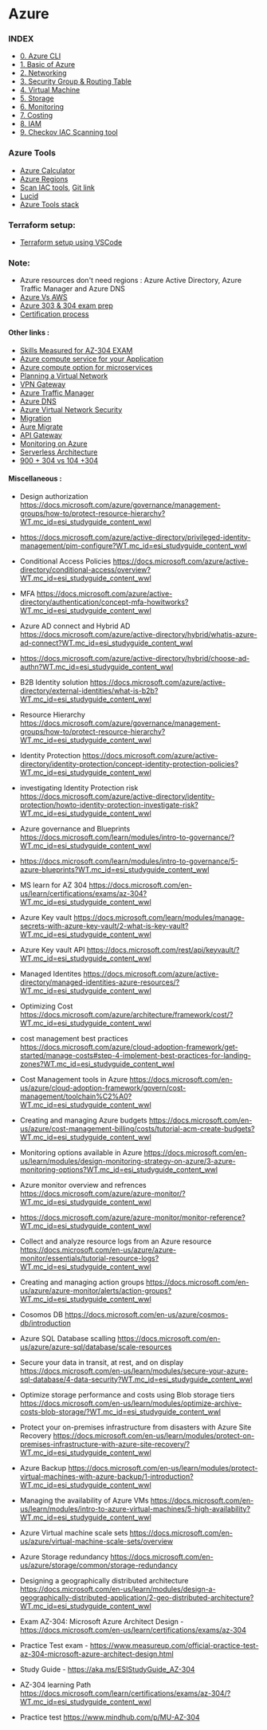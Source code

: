 # Azure
### INDEX

- [0. Azure CLI](https://github.com/vurachaitanya/Azure/blob/main/0_Azure_CLI.md)
- [1. Basic of Azure](https://github.com/vurachaitanya/Azure/blob/main/1_Azure_basic.md)
- [2. Networking](https://github.com/vurachaitanya/Azure/blob/main/2_Azure_networking.md)
- [3. Security Group & Routing Table](https://github.com/vurachaitanya/Azure/blob/main/3_Security_Group_%26_Routing_Table.md)
- [4. Virtual Machine ](https://github.com/vurachaitanya/Azure/blob/main/4_VM.md)
- [5. Storage](https://github.com/vurachaitanya/Azure/blob/main/5_storage.md)
- [6. Monitoring](https://github.com/vurachaitanya/Azure/blob/main/6_Monitoring.md)
- [7. Costing](https://github.com/vurachaitanya/Azure/blob/main/7_Costing.md)
- [8. IAM](https://github.com/vurachaitanya/Azure/blob/main/8_IAM.md)
- [9. Checkov IAC Scanning tool](https://github.com/vurachaitanya/Azure/blob/main/9_Checkov.md)

### Azure Tools
- [Azure Calculator](https://azure.microsoft.com/en-us/pricing/calculator)
- [Azure Regions](https://azure.microsoft.com/en-us/global-infrastructure/regions/)
- [Scan IAC tools](https://www.checkov.io/),  [Git link](https://github.com/bridgecrewio/checkov)
- [Lucid](https://lucid.app/lucidchart/8fd7f8ce-ddfa-405a-a46a-2551195187c8/view?page=Le_O0Vtf-_pP#)
- [Azure Tools stack](https://azurecharts.com/menu)

### Terraform setup:
- [Terraform setup using VSCode](https://docs.microsoft.com/en-us/azure/developer/terraform/configure-vs-code-extension-for-terraform)


### Note:
- Azure resources don't need regions : Azure Active Directory, Azure Traffic Manager and Azure DNS
- [Azure Vs AWS](https://docs.microsoft.com/en-us/azure/architecture/aws-professional/services)
- [Azure 303 & 304 exam prep](https://docs.microsoft.com/en-us/learn/certifications/azure-solutions-architect/?WT.mc_id=esi_studyguide_content_wwl)
- [Certification process](https://docs.microsoft.com/en-us/learn/certifications/certification-process-overview#:%7E:text=Exam%20development,Define%20the%20skill%20domain)

#### Other links :
- [Skills Measured for AZ-304 EXAM](https://query.prod.cms.rt.microsoft.com/cms/api/am/binary/RE4pCWz)
- [Azure compute service for your Application]( https://docs.microsoft.com/en-us/azure/architecture/guide/technology-choices/compute-decision-tree?WT.mc_id=esi_studyguide_content_wwl)
- [Azure compute option for microservices](https://docs.microsoft.com/azure/architecture/microservices/design/compute-options?WT.mc_id=esi_studyguide_content_wwl)
- [Planning a Virtual Network ](https://docs.microsoft.com/azure/virtual-network/virtual-network-vnet-plan-design-arm?WT.mc_id=esi_studyguide_content_wwl)
- [VPN Gateway]( https://docs.microsoft.com/learn/modules/connect-on-premises-network-with-vpn-gateway/2-connect-on-premises-networks-to-azure-using-site-to-site-vpn-gateways?WT.mc_id=esi_studyguide_content_wwl)
- [Azure Traffic Manager](https://docs.microsoft.com/azure/traffic-manager/traffic-manager-overview?WT.mc_id=esi_studyguide_content_wwl)
- [Azure DNS](https://docs.microsoft.com/en-us/azure/dns/dns-overview)
- [Azure Virtual Network Security](https://docs.microsoft.com/azure/architecture/example-scenario/gateway/firewall-application-gateway%C2%A0?WT.mc_id=esi_studyguide_content_wwl)
- [Migration](https://docs.microsoft.com/learn/modules/migrate-sql-server-relational-data/3-migration-overview?WT.mc_id=esi_studyguide_content_wwl)
- [Aure Migrate](https://docs.microsoft.com/azure/migrate/?WT.mc_id=esi_studyguide_content_wwl)
- [API Gateway](https://docs.microsoft.com/learn/modules/publish-manage-apis-with-azure-api-management/2-create-an-api-gateway?WT.mc_id=esi_studyguide_content_wwl)
- [Monitoring on Azure]( https://docs.microsoft.com/learn/modules/design-monitoring-strategy-on-azure/3-azure-monitoring-options?WT.mc_id=esi_studyguide_content_wwl)
- [Serverless Architecture](https://docs.microsoft.com/azure/architecture/reference-architectures/serverless/web-app?WT.mc_id=esi_studyguide_content_wwl)
- [900 + 304 vs 104 +304 ](https://query.prod.cms.rt.microsoft.com/cms/api/am/binary/RE4AJyF)


#### Miscellaneous :
- Design authorization https://docs.microsoft.com/azure/governance/management-groups/how-to/protect-resource-hierarchy?WT.mc_id=esi_studyguide_content_wwl

- https://docs.microsoft.com/azure/active-directory/privileged-identity-management/pim-configure?WT.mc_id=esi_studyguide_content_wwl

- Conditional Access Policies https://docs.microsoft.com/azure/active-directory/conditional-access/overview?WT.mc_id=esi_studyguide_content_wwl

-  MFA https://docs.microsoft.com/azure/active-directory/authentication/concept-mfa-howitworks?WT.mc_id=esi_studyguide_content_wwl

- Azure AD connect and Hybrid AD https://docs.microsoft.com/azure/active-directory/hybrid/whatis-azure-ad-connect?WT.mc_id=esi_studyguide_content_wwl

- https://docs.microsoft.com/azure/active-directory/hybrid/choose-ad-authn?WT.mc_id=esi_studyguide_content_wwl

- B2B Identity solution https://docs.microsoft.com/azure/active-directory/external-identities/what-is-b2b?WT.mc_id=esi_studyguide_content_wwl
- Resource Hierarchy https://docs.microsoft.com/azure/governance/management-groups/how-to/protect-resource-hierarchy?WT.mc_id=esi_studyguide_content_wwl

- Identity Protection https://docs.microsoft.com/azure/active-directory/identity-protection/concept-identity-protection-policies?WT.mc_id=esi_studyguide_content_wwl

- investigating Identity Protection risk https://docs.microsoft.com/azure/active-directory/identity-protection/howto-identity-protection-investigate-risk?WT.mc_id=esi_studyguide_content_wwl

- Azure governance and Blueprints https://docs.microsoft.com/learn/modules/intro-to-governance/?WT.mc_id=esi_studyguide_content_wwl

- https://docs.microsoft.com/learn/modules/intro-to-governance/5-azure-blueprints?WT.mc_id=esi_studyguide_content_wwl

-  MS learn for AZ 304 https://docs.microsoft.com/en-us/learn/certifications/exams/az-304?WT.mc_id=esi_studyguide_content_wwl

- Azure Key vault https://docs.microsoft.com/learn/modules/manage-secrets-with-azure-key-vault/2-what-is-key-vault?WT.mc_id=esi_studyguide_content_wwl

- Azure Key vault API https://docs.microsoft.com/rest/api/keyvault/?WT.mc_id=esi_studyguide_content_wwl

- Managed Identites https://docs.microsoft.com/azure/active-directory/managed-identities-azure-resources/?WT.mc_id=esi_studyguide_content_wwl

- Optimizing Cost https://docs.microsoft.com/azure/architecture/framework/cost/?WT.mc_id=esi_studyguide_content_wwl

- cost management best practices https://docs.microsoft.com/azure/cloud-adoption-framework/get-started/manage-costs#step-4-implement-best-practices-for-landing-zones?WT.mc_id=esi_studyguide_content_wwl

- Cost Management tools in Azure https://docs.microsoft.com/en-us/azure/cloud-adoption-framework/govern/cost-management/toolchain%C2%A0?WT.mc_id=esi_studyguide_content_wwl

- Creating and managing Azure budgets https://docs.microsoft.com/en-us/azure/cost-management-billing/costs/tutorial-acm-create-budgets?WT.mc_id=esi_studyguide_content_wwl

- Monitoring options available in Azure https://docs.microsoft.com/en-us/learn/modules/design-monitoring-strategy-on-azure/3-azure-monitoring-options?WT.mc_id=esi_studyguide_content_wwl

- Azure monitor overview and refrences https://docs.microsoft.com/azure/azure-monitor/?WT.mc_id=esi_studyguide_content_wwl

- https://docs.microsoft.com/azure/azure-monitor/monitor-reference?WT.mc_id=esi_studyguide_content_wwl

- Collect and analyze resource logs from an Azure resource https://docs.microsoft.com/en-us/azure/azure-monitor/essentials/tutorial-resource-logs?WT.mc_id=esi_studyguide_content_wwl

- Creating and managing action groups https://docs.microsoft.com/en-us/azure/azure-monitor/alerts/action-groups?WT.mc_id=esi_studyguide_content_wwl

- Cosomos DB https://docs.microsoft.com/en-us/azure/cosmos-db/introduction
- Azure SQL Database scalling https://docs.microsoft.com/en-us/azure/azure-sql/database/scale-resources


- Secure your data in transit, at rest, and on display https://docs.microsoft.com/en-us/learn/modules/secure-your-azure-sql-database/4-data-security?WT.mc_id=esi_studyguide_content_wwl

- Optimize storage performance and costs using Blob storage tiers https://docs.microsoft.com/en-us/learn/modules/optimize-archive-costs-blob-storage/?WT.mc_id=esi_studyguide_content_wwl

- Protect your on-premises infrastructure from disasters with Azure Site Recovery https://docs.microsoft.com/en-us/learn/modules/protect-on-premises-infrastructure-with-azure-site-recovery/?WT.mc_id=esi_studyguide_content_wwl

- Azure Backup https://docs.microsoft.com/en-us/learn/modules/protect-virtual-machines-with-azure-backup/1-introduction?WT.mc_id=esi_studyguide_content_wwl

- Managing the availability of Azure VMs https://docs.microsoft.com/en-us/learn/modules/intro-to-azure-virtual-machines/5-high-availability?WT.mc_id=esi_studyguide_content_wwl

- Azure Virtual machine scale sets https://docs.microsoft.com/en-us/azure/virtual-machine-scale-sets/overview

- Azure Storage redundancy https://docs.microsoft.com/en-us/azure/storage/common/storage-redundancy

- Designing a geographically distributed architecture https://docs.microsoft.com/en-us/learn/modules/design-a-geographically-distributed-application/2-geo-distributed-architecture?WT.mc_id=esi_studyguide_content_wwl

- Exam AZ-304: Microsoft Azure Architect Design - https://docs.microsoft.com/en-us/learn/certifications/exams/az-304 
- Practice Test exam - https://www.measureup.com/official-practice-test-az-304-microsoft-azure-architect-design.html 
- Study Guide - https://aka.ms/ESIStudyGuide_AZ-304
- AZ-304 learning Path https://docs.microsoft.com/learn/certifications/exams/az-304/?WT.mc_id=esi_studyguide_content_wwl
- Practice test https://www.mindhub.com/p/MU-AZ-304
